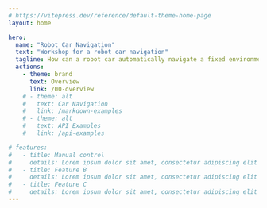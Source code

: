 ```yaml
---
# https://vitepress.dev/reference/default-theme-home-page
layout: home

hero:
  name: "Robot Car Navigation"
  text: "Workshop for a robot car navigation"
  tagline: How can a robot car automatically navigate a fixed environment?
  actions:
    - theme: brand
      text: Overview
      link: /00-overview
    # - theme: alt
    #   text: Car Navigation
    #   link: /markdown-examples
    # - theme: alt
    #   text: API Examples
    #   link: /api-examples

# features:
#   - title: Manual control
#     details: Lorem ipsum dolor sit amet, consectetur adipiscing elit
#   - title: Feature B
#     details: Lorem ipsum dolor sit amet, consectetur adipiscing elit
#   - title: Feature C
#     details: Lorem ipsum dolor sit amet, consectetur adipiscing elit
---
```


